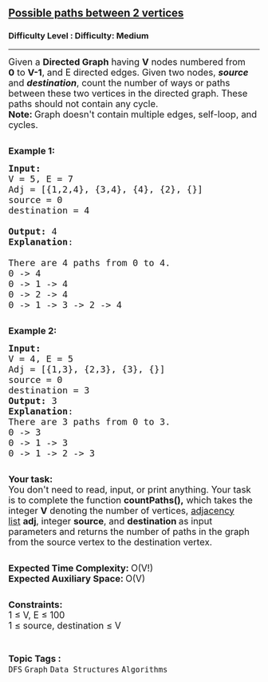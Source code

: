 <h2><a href="https://www.geeksforgeeks.org/problems/possible-paths-between-2-vertices-1587115620/1?page=5&difficulty=Medium&sortBy=submissions">Possible paths between 2 vertices</a></h2><h3>Difficulty Level : Difficulty: Medium</h3><hr><div class="problems_problem_content__Xm_eO"><p><span style="font-size: 18px;">Given a <strong>Directed Graph</strong> having <strong>V</strong> nodes numbered from <strong>0</strong>&nbsp;to <strong>V-1</strong>, and E&nbsp;directed edges. Given two nodes,&nbsp;<em><strong>source </strong></em>and <em><strong>destination</strong></em>, count the number of ways or paths between these two vertices in the&nbsp;directed graph. These paths should not&nbsp;contain any cycle.<br><strong>Note:&nbsp;</strong>Graph doesn't contain multiple edges, self-loop, and cycles.</span></p>
<p><br><span style="font-size: 18px;"><strong>Example 1:</strong></span></p>
<pre><span style="font-size: 18px;"><strong>Input:
</strong></span><span style="font-size: 18px;">V = 5, E = 7
Adj = [{1,2,4}, {3,4}, {4}, {2}, {}]
source = 0&nbsp;
destination = 4
</span><span style="font-size: 18px;">
<strong>Output:</strong> 4
<strong>Explanation</strong>: 
</span><img src="https://media.geeksforgeeks.org/img-practice/PROD/addEditProblem/701246/Web/Other/65d4d77c-2d10-4466-b9c3-9ff5503b6fda_1685086895.png" alt=""><span style="font-size: 18px;">
There are 4 paths from 0 to 4.
0 -&gt; 4
0 -&gt; 1 -&gt; 4
0 -&gt; 2 -&gt; 4
0 -&gt; 1 -&gt; 3 -&gt; 2 -&gt; 4</span>
</pre>
<p><br><span style="font-size: 18px;"><strong>Example 2:</strong></span></p>
<pre><span style="font-size: 18px;"><strong>Input:
</strong>V = 4, E = 5
Adj = [{1,3}, {2,3}, {3}, {}]
source = 0&nbsp;
destination = 3</span><span style="font-size: 18px;">
<strong>Output:</strong> 3
<strong>Explanation</strong>:
</span><img src="https://media.geeksforgeeks.org/img-practice/PROD/addEditProblem/701246/Web/Other/ba0bea3a-cd8c-4429-9f7a-82093d260a53_1685086895.png" alt="">
<span style="font-size: 18px;">There are 3 paths from 0 to 3.
0 -&gt; 3
0 -&gt; 1 -&gt; 3
0 -&gt; 1 -&gt; 2 -&gt; 3
</span></pre>
<p><br><span style="font-size: 18px;"><strong>Your task:</strong><br>You don't need to read, input, or print anything. Your task is to complete the function&nbsp;<strong>countPaths(),</strong>&nbsp;which takes the integer <strong>V</strong> denoting the number of vertices, <a href="https://www.geeksforgeeks.org/graph-and-its-representations/">adjacency list</a>&nbsp;<strong>adj</strong>, integer <strong>source</strong>, and <strong>destination </strong>as input parameters and returns the number of paths in the graph from the source vertex to the destination vertex.</span></p>
<p><br><span style="font-size: 18px;"><strong>Expected Time Complexity:&nbsp;</strong>O(V!)<br><strong>Expected Auxiliary Space:&nbsp;</strong>O(V)</span></p>
<p><br><span style="font-size: 18px;"><strong>Constraints:</strong><br>1 ≤ V, E ≤ 100<br>1 ≤ source, destination&nbsp;≤ V</span></p></div><br><p><span style=font-size:18px><strong>Topic Tags : </strong><br><code>DFS</code>&nbsp;<code>Graph</code>&nbsp;<code>Data Structures</code>&nbsp;<code>Algorithms</code>&nbsp;